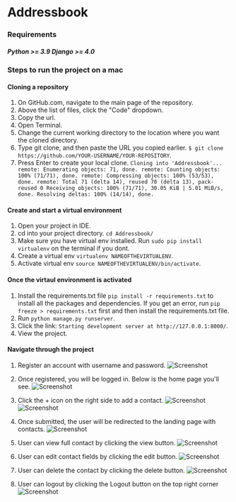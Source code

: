 # Addressbook

### Requirements
##### Python >= 3.9 Django >= 4.0

### Steps to run the project on a mac

#### Cloning a repository
1. On GitHub.com, navigate to the main page of the repository.
2. Above the list of files, click the "Code" dropdown.
3. Copy the url.
4. Open Terminal.
5. Change the current working directory to the location where you want the cloned directory.
6. Type git clone, and then paste the URL you copied earlier. `$ git clone https://github.com/YOUR-USERNAME/YOUR-REPOSITORY`.
7. Press Enter to create your local clone. `Cloning into 'Addressbook'... remote: Enumerating objects: 71, done. remote: Counting objects: 100% (71/71), done. remote: Compressing objects: 100% (53/53), done. remote: Total 71 (delta 14), reused 70 (delta 13), pack-reused 0 Receiving objects: 100% (71/71), 30.05 KiB | 5.01 MiB/s, done. Resolving deltas: 100% (14/14), done.`

#### Create and start a virtual environment
1. Open your project in IDE.
2. cd into your project directory. `cd Addressbook/`
3. Make sure you have virtual env installed. Run `sudo pip install virtualenv` on the terminal if you dont.
4. Create a virtual env `virtualenv NAMEOFTHEVIRTUALENV`.
5. Activate virtual env `source NAMEOFTHEVIRTUALENV/bin/activate`.

#### Once the virtaul environment is activated
1. Install the requirements.txt file `pip install -r requirements.txt` to install all the packages and dependencies. If you get an error, run `pip freeze > requirements.txt` first and then install the requirements.txt file.
2. Run `python manage.py runserver`.
3. Click the link: `Starting development server at http://127.0.0.1:8000/`.
4. View the project.

#### Navigate through the project
1. Register an account with username and password.
![Screenshot](imgs/Register.png)

2. Once registered, you will be logged in. Below is the home page you'll see.
![Screenshot](imgs/landingpage.png)

3. Click the + icon on the right side to add a contact.
![Screenshot](imgs/plusicon.png)
![Screenshot](imgs/add_contact.png)

4. Once submitted, the user will be redirected to the landing page with contacts.
![Screenshot](imgs/contact_added.png)

5. User can view full contact by clicking the view button.
![Screenshot](imgs/view_full_contact.png)

6. User can edit contact fields by clicking the edit button.
![Screenshot](imgs/edit_contact.png)

7. User can delete the contact by clicking the delete button.
![Screenshot](imgs/delete_contact.png)

8. User can logout by clicking the Logout button on the top right corner
![Screenshot](imgs/logout.png)
